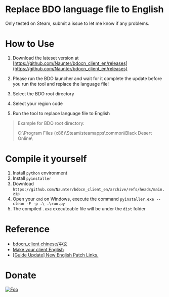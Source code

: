# Replace BDO language file to English
Only tested on Steam, submit a issue to let me know if any problems.

# How to Use
1. Download the lateset version at [https://github.com/Naunter/bdocn_client_en/releases](https://github.com/Naunter/bdocn_client_en/releases)

2. Please run the BDO launcher and wait for it complete the update before you run the tool and replace the language file!

3. Select the BDO root directory

4. Select your region code

5. Run the tool to replace language file to English

> Example for BDO root directory: 
>
> C:\Program Files (x86)\Steam\steamapps\common\Black Desert Online\

# Compile it yourself

1. Install `python` environment
2. Install `pyinstaller`
3. Download `https://github.com/Naunter/bdocn_client_en/archive/refs/heads/main.zip`
4. Open your `cmd` on Windows, execute the command `pyinstaller.exe --clean -F -p .\ .\run.py`
5. The compiled `.exe` executeable file will be under the `dist` folder

# Reference
- [bdocn_client chinese/中文](https://github.com/BDO-CnHope/bdocn_client)
- [Make your client English](https://steamcommunity.com/sharedfiles/filedetails/?id=1561979491)
- [[Guide Update] New English Patch Links.](https://www.reddit.com/r/blackdesertonline/comments/lrid4g/guide_update_new_english_patch_links/?sort=new)

# Donate
[![Foo](https://www.vultr.com/media/banners/banner_468x60.png)](https://www.vultr.com/?ref=8385583-6G)
